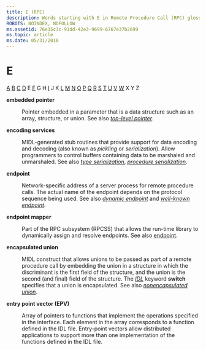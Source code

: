 ```yaml
---
title: E (RPC)
description: Words starting with E in Remote Procedure Call (RPC) glossary.
ROBOTS: NOINDEX, NOFOLLOW
ms.assetid: 76e35c3c-91dd-42e3-9699-6767e37b2699
ms.topic: article
ms.date: 05/31/2018
---
```


# E

[A](a-glos.md) [B](b-glos.md) [C](c-glos.md) [D](d-glos.md) E [F](f-glos.md) G H [I](i-glos.md) J K [L](l-glos.md) [M](m-glos.md) [N](n-glos.md) [O](o-glos.md) [P](p-glos.md) [Q](q.md) [R](r-glos.md) [S](s-glos.md) [T](t-glos.md) [U](u-glos.md) [V](v-glos.md) [W](w-glos.md) X Y Z

<dl> <dt>

<span id="_rpc_embedded_pointer_glos"></span><span id="_RPC_EMBEDDED_POINTER_GLOS"></span>**embedded pointer**
</dt> <dd>

Pointer embedded in a parameter that is a data structure such as an array, structure, or union. See also [*top-level pointer*](t-glos.md).

</dd> <dt>

<span id="_rpc_encoding_services_glos"></span><span id="_RPC_ENCODING_SERVICES_GLOS"></span>**encoding services**
</dt> <dd>

MIDL-generated stub routines that provide support for data encoding and decoding (also known as *pickling* or *serialization*). Allow programmers to control buffers containing data to be marshaled and unmarshaled. See also [*type serialization*](t-glos.md), [*procedure serialization*](p-glos.md).

</dd> <dt>

<span id="_rpc_endpoint_glos"></span><span id="_RPC_ENDPOINT_GLOS"></span>**endpoint**
</dt> <dd>

Network-specific address of a server process for remote procedure calls. The actual name of the endpoint depends on the protocol sequence being used. See also [*dynamic endpoint*](d-glos.md) and [*well-known endpoint*](w-glos.md).

</dd> <dt>

<span id="_rpc_endpoint_mapper_glos"></span><span id="_RPC_ENDPOINT_MAPPER_GLOS"></span>**endpoint mapper**
</dt> <dd>

Part of the RPC subsystem (RPCSS) that allows the run-time library to dynamically assign and resolve endpoints. See also [endpoint](/windows).

</dd> <dt>

<span id="_rpc_encapsulated_union_glos"></span><span id="_RPC_ENCAPSULATED_UNION_GLOS"></span>**encapsulated union**
</dt> <dd>

MIDL construct that allows unions to be passed as part of a remote procedure call by embedding the union in a structure in which the discriminant is the first field of the structure, and the union is the second (and final) field of the structure. The [*IDL*](i-glos.md) keyword **switch** specifies that a union is encapsulated. See also [*nonencapsulated union*](n-glos.md).

</dd> <dt>

<span id="_rpc_epv_glos"></span><span id="_RPC_EPV_GLOS"></span>**entry point vector (EPV)**
</dt> <dd>

Array of pointers to functions that implement the operations specified in the interface. Each element in the array corresponds to a function defined in the IDL file. Entry-point vectors allow distributed applications to support more than one implementation of the functions defined in the IDL file.

</dd> </dl>

 

 